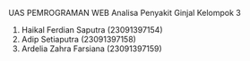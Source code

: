 UAS PEMROGRAMAN WEB
Analisa Penyakit Ginjal
Kelompok 3
1. Haikal Ferdian Saputra (23091397154)
2. Adip Setiaputra (23091397158)
3. Ardelia Zahra Farsiana (23091397159)
